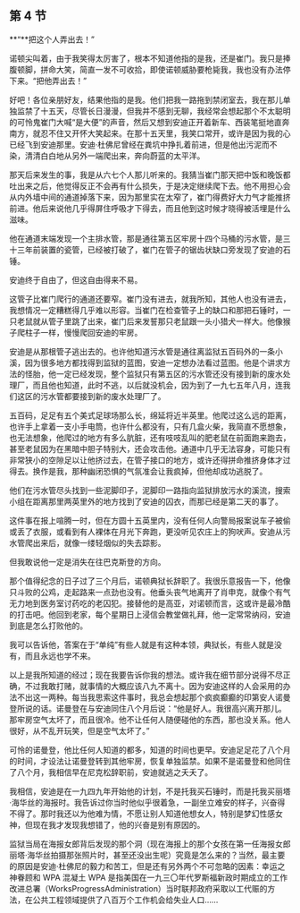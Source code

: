 ## 第 4 节

**“**把这个人弄出去！”

诺顿尖叫着，由于我笑得太厉害了，根本不知道他指的是我，还是崔门。我只是捧腹顿脚，拼命大笑，简直一发不可收拾，即使诺顿威胁要枪毙我，我也没有办法停下来。“把他弄出去！”

好吧！各位亲朋好友，结果他指的是我。他们把我一路拖到禁闭室去，我在那儿单独监禁了十五天，尽管长日漫漫，但我并不感到无聊，我经常会想起那个不太聪明的可怜鬼崔门大喊“是大便”的声音，然后又想到安迪正开着新车、西装笔挺地直奔南方，就忍不住又开怀大笑起来。在那十五天里，我笑口常开，或许是因为我的心已经飞到安迪那里。安迪·杜佛尼曾经在粪坑中挣扎着前进，但是他出污泥而不染，清清白白地从另外一端爬出来，奔向蔚蓝的太平洋。

那天后来发生的事，我是从六七个人那儿听来的。我猜当崔门那天把中饭和晚饭都吐出来之后，他觉得反正不会再有什么损失，于是决定继续爬下去。他不用担心会从内外墙中间的通道掉落下来，因为那里实在太窄了，崔门得费好大力气才能推挤前进。他后来说他几乎得屏住呼吸才下得去，而且他到这时候才晓得被活埋是什么滋味。

他在通道末端发现一个主排水管，那是通往第五区牢房十四个马桶的污水管，是三十三年前装置的瓷管，已经被打破了，崔门在管子的锯齿状缺口旁发现了安迪的石锤。

安迪终于自由了，但这自由得来不易。

这管子比崔门爬行的通道还要窄。崔门没有进去，就我所知，其他人也没有进去，我想情况一定糟糕得几乎难以形容。当崔门在检查管子上的缺口和那把石锤时，一只老鼠就从管子里跳了出来，崔门后来发誓那只老鼠跟一头小猎犬一样大。他像猴子爬柱子一样，慢慢爬回安迪的牢房。

安迪是从那根管子逃出去的。也许他知道污水管是通往离监狱五百码外的一条小溪，因为很多地方都找得到监狱的蓝图，安迪一定想办法看过蓝图。他是个讲求方法的怪胎，他一定已经发现，整个监狱只有第五区的污水管还没有接到新的废水处理厂，而且他也知道，此时不逃，以后就没机会，因为到了一九七五年八月，连我们这区的污水管都要接到新的废水处理厂了。

五百码，足足有五个美式足球场那么长，绵延将近半英里。他爬过这么远的距离，也许手上拿着一支小手电筒，也许什么都没有，只有几盒火柴，我简直不愿想象，也无法想象，他爬过的地方有多么肮脏，还有吱吱乱叫的肥老鼠在前面跑来跑去，甚至老鼠因为在黑暗中胆子特别大，还会攻击他。通道中几乎无法容身，可能只有非常狭小的空隙足以让他挤过去，在管子接口的地方，或许还得拼命推挤身体才过得去。换作是我，那种幽闭恐惧的气氛准会让我疯掉，但他却成功逃脱了。

他们在污水管尽头找到一些泥脚印子，泥脚印一路指向监狱排放污水的溪流，搜索小组在距离那里两英里外的地方找到了安迪的囚衣，而那已经是第二天的事了。

这件事在报上喧腾一时，但在方圆十五英里内，没有任何人向警局报案说车子被偷或丢了衣服，或看到有人裸体在月光下奔跑，更没听见农庄上的狗吠声。安迪从污水管爬出来后，就像一缕轻烟似的失去踪影。

但我敢说他一定是消失在往巴克斯登的方向。

那个值得纪念的日子过了三个月后，诺顿典狱长辞职了。我很乐意报告一下，他像只斗败的公鸡，走起路来一点劲也没有。他垂头丧气地离开了肖申克，就像个有气无力地到医务室讨药吃的老囚犯。接替他的是高亚，对诺顿而言，这或许是最冷酷的打击吧。他回到老家，每个星期日上浸信会教堂做礼拜，他一定常常纳闷，安迪到底是怎么打败他的。

我可以告诉他，答案在于“单纯”有些人就是有这种本领，典狱长，有些人就是没有，而且永远也学不来。

以上是我所知道的经过；现在我要告诉你我的想法。或许我在细节部分说得不尽正确，不过我敢打赌，就事情的大概应该八九不离十。因为安迪这样的人会采用的办法不出这一两种。每当我思索这件事时，我总会想起那个疯疯癫癫的印第安人诺曼登所说的话。诺曼登在与安迪同住八个月后说：“他是好人。我很高兴离开那儿。那牢房空气太坏了，而且很冷。他不让任何人随便碰他的东西，那也没关系。他人很好，从不乱开玩笑，但是空气太坏了。”

可怜的诺曼登，他比任何人知道的都多，知道的时间也更早。安迪足足花了八个月的时间，才设法让诺曼登转到其他牢房，恢复单独监禁。如果不是诺曼登和他同住了八个月，我相信早在尼克松辞职前，安迪就逃之夭夭了。

我相信，安迪是在一九四九年开始他的计划，不是托我买石锤时，而是托我买丽塔·海华丝的海报时。我告诉过你当时他似乎很着急，一副坐立难安的样子，兴奋得不得了。那时我还以为他难为情，不愿让别人知道他想女人，特别是梦幻性感女神，但现在我才发现我想错了，他的兴奋是别有原因的。

监狱当局在海报女郎背后发现的那个洞（现在海报上的那个女孩在第一任海报女郎丽塔·海华丝拍摄那张照片时，甚至还没出生呢）究竟是怎么来的？当然，最主要的原因是安迪·杜佛尼的毅力和苦工，但是还有另外两个不可忽略的因素：幸运之神眷顾和 WPA 混凝土 WPA 是指美国在一九三〇年代罗斯福新政时期成立的工作改进总署（WorksProgressAdministration）当时联邦政府采取以工代赈的方法，在公共工程领域提供了八百万个工作机会给失业人口……